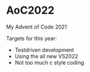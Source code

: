 # AoC2022
My Advent of Code 2021

Targets for this year:
- Testdriven development
- Using the all new VS2022
- Not too much c style coding
